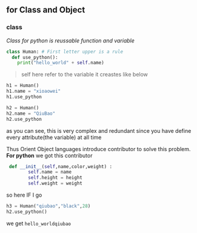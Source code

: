 ## for Class and Object 
### class 
*Class for python is reussable function and variable*

``` python
class Human: # First letter upper is a rule
  def use_python():
    print("hello_world" + self.name) 
```
> self here refer to the variable it creastes like below
``` python
h1 = Human()
h1.name = "xioaowei"
h1.use_python

```
``` python
h2 = Human()
h2.name = "QiuBao"
h2.use_python

```
as  you can see, this is very complex and redundant since you have define every attribute(the variable) at all time

Thus Orient Object languages introduce contributor to solve this problem.
**For python**
we got this contributor
```python
 def __init__(self,name,color,weight) :
        self.name = name
        self.height = height
        self.weight = weight
```
so here IF I go
```python
h3 = Human("qiubao","black",28)
h2.use_python()
```
we get `hello_worldqiubao`
